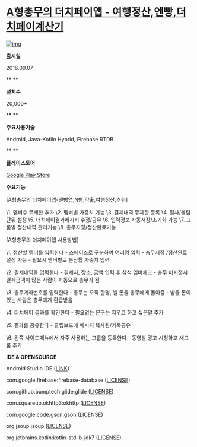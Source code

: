 # [A형총무의 더치페이앱 - 여행정산,엔빵,더치페이계산기](https://enoosoft.blogspot.com/2021/08/a.html) 

[![img](https://blogger.googleusercontent.com/img/a/AVvXsEhSrrHSiirryNFCNJs6SRxqzmCNRXlE-uAM2cC5WtNFPPVfPJBxgR7KFvxeS_lfC9y7kKYpwiFHVwCOWQ8oBWKA93PL6jtslzP-u1i4bsCHqDO7kHa-oP41MMmSLfpvJPWEcKtFjkqINmVU6TzqSw-xFEwK77kadsq8LV4VdroosE4trteMBwQsssWd=w200-h200)](https://blogger.googleusercontent.com/img/a/AVvXsEhSrrHSiirryNFCNJs6SRxqzmCNRXlE-uAM2cC5WtNFPPVfPJBxgR7KFvxeS_lfC9y7kKYpwiFHVwCOWQ8oBWKA93PL6jtslzP-u1i4bsCHqDO7kHa-oP41MMmSLfpvJPWEcKtFjkqINmVU6TzqSw-xFEwK77kadsq8LV4VdroosE4trteMBwQsssWd=s360)

**출시일**

2016.09.07

**
**

**설치수**

20,000+

**
**

**주요사용기술**

Android, Java-Kotlin Hybrid, Firebase RTDB

**
**

**플레이스토어**

[Google Play Store](https://play.google.com/store/apps/details?id=com.enoo.godutch)



**주요기능**

[A형총무의 더치페이앱-엔빵앱,N빵,갹출,여행정산,추렴]

\1. 멤버수 무제한 추가
\2. 멤버별 가중치 기능
\3. 결제내역 무제한 등록
\4. 절사/올림단위 설정
\5. 더치페이결과메시지 수정/공유
\6. 입력정보 자동저장/초기화 가능
\7. 그룹별 정산내역 관리기능
\8. 총무지정/정산완료기능

[A형총무의 더치페이앱 사용방법]

\1. 정산할 멤버를 입력한다
\- 스페이스로 구분하여 여러명 입력
\- 총무지정 /정산완료 설정 가능
\- 필요시 멤버별로 분담률 가중치 입력

\2. 결제내역을 입력한다
\- 결제자, 장소, 금액 입력 후 참석 멤버체크
\- 총무 미지정시 결제금액이 많은 사람이 자동으로 총무가 됨

\3. 총무계좌번호를 입력한다
\- 총무는 오직 한명, 낼 돈을 총무에게 몰아줌
\- 받을 돈이 있는 사람은 총무에게 환급받음

\4. 더치페이 결과를 확인한다
\- 필요없는 문구는 지우고 하고 싶은말 추가

\5. 결과를 공유한다
\- 클립보드에 메시지 복사됨/카톡공유

\6. 왼쪽 사이드메뉴에서 자주 사용하는 그룹을 등록한다
\- 동영상 광고 시청하고 새그룹 추가



**IDE & OPENSOURCE** 

Android Studio IDE ([LINK](https://developer.android.com/studio))

com.google.firebase:firebase-database ([LICENSE](https://firebase.google.com/products/realtime-database))

com.github.bumptech.glide:glide ([LICENSE](https://github.com/bumptech/glide/blob/master/LICENSE))

com.squareup.okhttp3:okhttp ([LICENSE](https://github.com/square/okhttp/blob/master/LICENSE.txt))

com.google.code.gson:gson ([LICENSE](https://github.com/google/gson/blob/master/LICENSE))

org.jsoup:jsoup ([LICENSE](https://github.com/jhy/jsoup/blob/master/LICENSE))

org.jetbrains.kotlin:kotlin-stdlib-jdk7 ([LICENSE](https://kotlinlang.org/))